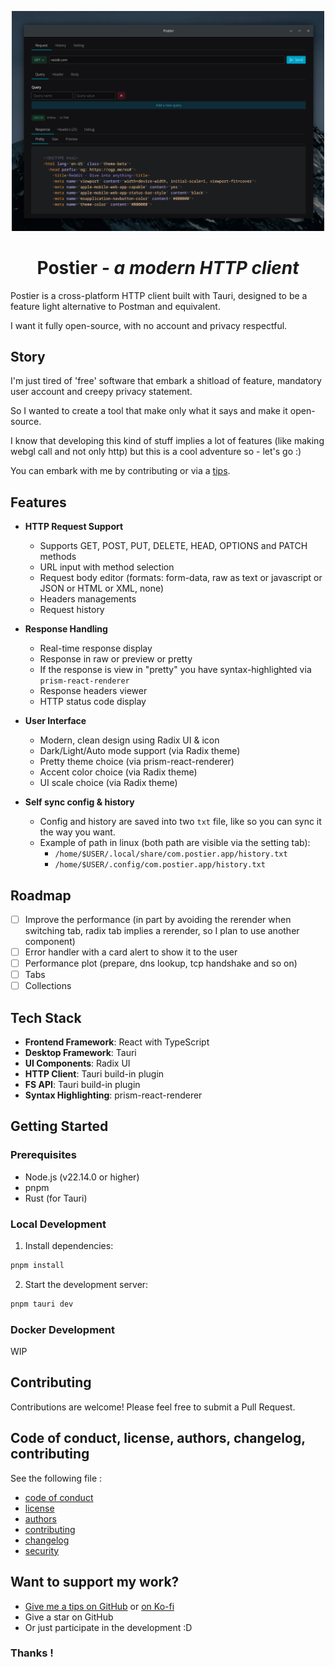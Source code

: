 <p align="center"> 
<img alt="ActiveBlur" src="assets/mainScreen.png" width="500"/>
</p>
<h1 align="center">Postier <i>- a modern HTTP client</i></h1>

Postier is a cross-platform HTTP client built with Tauri, designed to be a feature light alternative to Postman and equivalent.

I want it fully open-source, with no account and privacy respectful.

## Story

I'm just tired of 'free' software that embark a shitload of feature, mandatory user account and creepy privacy statement.

So I wanted to create a tool that make only what it says and make it open-source. 

I know that developing this kind of stuff implies a lot of features (like making webgl call and not only http) but this is a cool adventure so - let's go :)

You can embark with me by contributing or via a [tips](https://github.com/sponsors/bouteillerAlan).

## Features

- **HTTP Request Support**
  - Supports GET, POST, PUT, DELETE, HEAD, OPTIONS and PATCH methods
  - URL input with method selection
  - Request body editor (formats: form-data, raw as text or javascript or JSON or HTML or XML, none)
  - Headers managements
  - Request history

- **Response Handling**
  - Real-time response display
  - Response in raw or preview or pretty
  - If the response is view in "pretty" you have syntax-highlighted via `prism-react-renderer`
  - Response headers viewer
  - HTTP status code display

- **User Interface**
  - Modern, clean design using Radix UI & icon
  - Dark/Light/Auto mode support (via Radix theme)
  - Pretty theme choice (via prism-react-renderer)
  - Accent color choice (via Radix theme)
  - UI scale choice (via Radix theme)

- **Self sync config & history**
  - Config and history are saved into two `txt` file, like so you can sync it the way you want.
  - Example of path in linux (both path are visible via the setting tab):
    - `/home/$USER/.local/share/com.postier.app/history.txt`
    - `/home/$USER/.config/com.postier.app/history.txt`

## Roadmap

- [ ] Improve the performance (in part by avoiding the rerender when switching tab, radix tab implies a rerender, so I plan to use another component)
- [ ] Error handler with a card alert to show it to the user
- [ ] Performance plot (prepare, dns lookup, tcp handshake and so on)
- [ ] Tabs
- [ ] Collections

## Tech Stack

- **Frontend Framework**: React with TypeScript
- **Desktop Framework**: Tauri
- **UI Components**: Radix UI
- **HTTP Client**: Tauri build-in plugin
- **FS API**: Tauri build-in plugin
- **Syntax Highlighting**: prism-react-renderer

## Getting Started

### Prerequisites

- Node.js (v22.14.0 or higher)
- pnpm
- Rust (for Tauri)

### Local Development

1. Install dependencies:
```bash
pnpm install
```

2. Start the development server:
```bash
pnpm tauri dev
```

### Docker Development

WIP

## Contributing

Contributions are welcome! Please feel free to submit a Pull Request.

## Code of conduct, license, authors, changelog, contributing

See the following file :
- [code of conduct](CODE_OF_CONDUCT.md)
- [license](LICENSE)
- [authors](AUTHORS)
- [contributing](CONTRIBUTING.md)
- [changelog](CHANGELOG)
- [security](SECURITY.md)

## Want to support my work?

- [Give me a tips on GitHub](https://github.com/sponsors/bouteillerAlan) or [on Ko-fi](https://ko-fi.com/a2n00)
- Give a star on GitHub
- Or just participate in the development :D

### Thanks !
